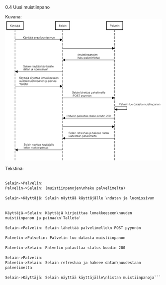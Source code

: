0.4 Uusi muistiinpano

Kuvana:
![Kaavio](images/0.4.png)


Tekstinä:

```Käyttäjä->Selain: Käyttäjä avaa luomissivun

Selain->Palvelin:
Palvelin->Selain: (muistiinpanojen\nhaku palvelimelta)

Selain->Käyttäjä: Selain näyttää käyttäjälle \ndatan ja luomissivun


Käyttäjä->Selain: Käyttäjä kirjoittaa lomakkeeseen\nuuden muistiinpanon ja painaa\n'Talleta'

Selain->Palvelin: Selain lähettää palvelimelle\n POST pyynnön

Palvelin->Palvelin: Palvelin luo datasta muistiinpanon

Palvelin->Selain: Palvelin palauttaa status koodin 200

Selain->Palvelin: 
Palvelin->Selain: Selain refreshaa ja hakeee datan\nuudestaan palvelimelta

Selain->Käyttäjä: Selain näyttää käyttäjälle\nlistan muistiinpanoja```